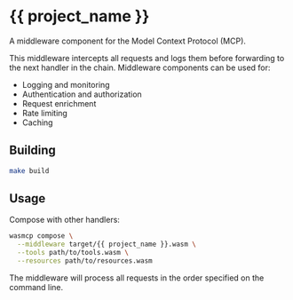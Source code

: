 # {{ project_name }}

A middleware component for the Model Context Protocol (MCP).

This middleware intercepts all requests and logs them before forwarding to the next handler in the chain. Middleware components can be used for:
- Logging and monitoring
- Authentication and authorization
- Request enrichment
- Rate limiting
- Caching

## Building

```bash
make build
```

## Usage

Compose with other handlers:

```bash
wasmcp compose \
  --middleware target/{{ project_name }}.wasm \
  --tools path/to/tools.wasm \
  --resources path/to/resources.wasm
```

The middleware will process all requests in the order specified on the command line.

